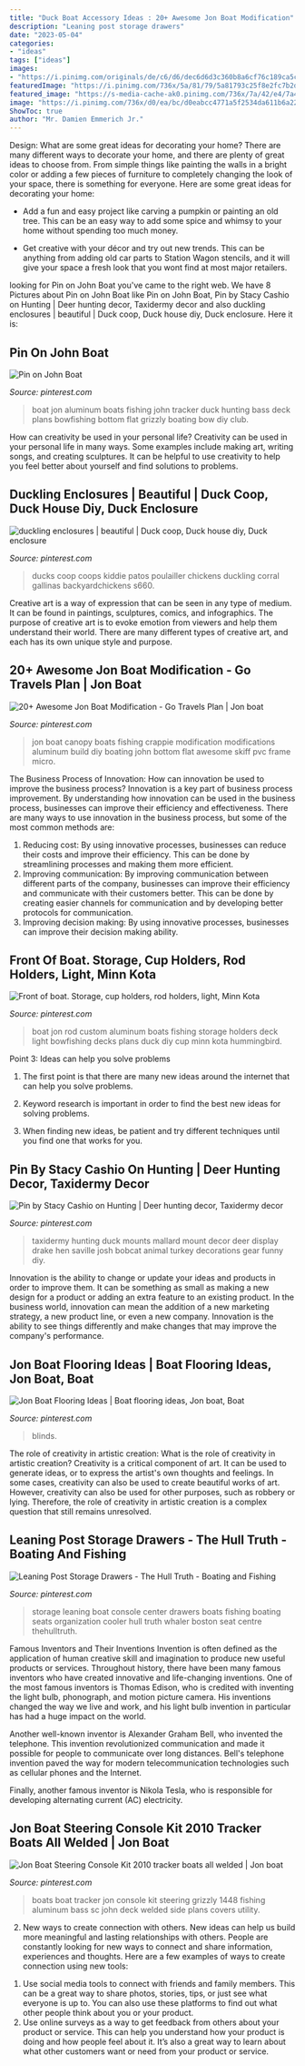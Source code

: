 ```yaml
---
title: "Duck Boat Accessory Ideas : 20+ Awesome Jon Boat Modification"
description: "Leaning post storage drawers"
date: "2023-05-04"
categories:
- "ideas"
tags: ["ideas"]
images:
- "https://i.pinimg.com/originals/de/c6/d6/dec6d6d3c360b8a6cf76c189ca5cdf27.jpg"
featuredImage: "https://i.pinimg.com/736x/5a/81/79/5a81793c25f8e2fc7b2d95fe7ecf01dc.jpg"
featured_image: "https://s-media-cache-ak0.pinimg.com/736x/7a/42/e4/7a42e46b71320a75449cd3471fc16925--aluminum-boat-boat-restoration.jpg"
image: "https://i.pinimg.com/736x/d0/ea/bc/d0eabcc4771a5f2534da611b6a2251be.jpg"
ShowToc: true
author: "Mr. Damien Emmerich Jr."
---
```



Design: What are some great ideas for decorating your home?
There are many different ways to decorate your home, and there are plenty of great ideas to choose from. From simple things like painting the walls in a bright color or adding a few pieces of furniture to completely changing the look of your space, there is something for everyone. Here are some great ideas for decorating your home: 
- Add a fun and easy project like carving a pumpkin or painting an old tree. This can be an easy way to add some spice and whimsy to your home without spending too much money. 

- Get creative with your décor and try out new trends. This can be anything from adding old car parts to Station Wagon stencils, and it will give your space a fresh look that you wont find at most major retailers.

	

		
looking for Pin on John Boat you've came to the right web. We have 8 Pictures about Pin on John Boat like Pin on John Boat, Pin by Stacy Cashio on Hunting | Deer hunting decor, Taxidermy decor and also duckling enclosures | beautiful | Duck coop, Duck house diy, Duck enclosure. Here it is:
		
    
## Pin On John Boat

<img loading=lazy src="https://i.pinimg.com/736x/19/c0/a3/19c0a303eabc0d6042a3784e13d77844.jpg" onerror="this.onerror=null;this.src='https://tse4.mm.bing.net/th?id=OIP.OILC-73LQBeYPN7uRKKD3gHaNK&amp;pid=15.1';" alt="Pin on John Boat">

_Source: pinterest.com_

>boat jon aluminum boats fishing john tracker duck hunting bass deck plans bowfishing bottom flat grizzly boating bow diy club. 

	

How can creativity be used in your personal life?
Creativity can be used in your personal life in many ways. Some examples include making art, writing songs, and creating sculptures. It can be helpful to use creativity to help you feel better about yourself and find solutions to problems.

    
## Duckling Enclosures | Beautiful | Duck Coop, Duck House Diy, Duck Enclosure

<img loading=lazy src="https://i.pinimg.com/736x/60/83/fe/6083fe72954fa7808cd3dc3f9c41cea0.jpg" onerror="this.onerror=null;this.src='https://tse2.mm.bing.net/th?id=OIP.PRxZOEvnTWYgaULDt-HZFAHaFi&amp;pid=15.1';" alt="duckling enclosures | beautiful | Duck coop, Duck house diy, Duck enclosure">

_Source: pinterest.com_

>ducks coop coops kiddie patos poulailler chickens duckling corral gallinas backyardchickens s660. 

	

Creative art is a way of expression that can be seen in any type of medium. It can be found in paintings, sculptures, comics, and infographics. The purpose of creative art is to evoke emotion from viewers and help them understand their world. There are many different types of creative art, and each has its own unique style and purpose.

    
## 20+ Awesome Jon Boat Modification - Go Travels Plan | Jon Boat

<img loading=lazy src="https://i.pinimg.com/736x/d0/ea/bc/d0eabcc4771a5f2534da611b6a2251be.jpg" onerror="this.onerror=null;this.src='https://tse2.mm.bing.net/th?id=OIP.ij2YbAGCmsKTUic4g2W9qgHaFj&amp;pid=15.1';" alt="20+ Awesome Jon Boat Modification - Go Travels Plan | Jon boat">

_Source: pinterest.com_

>jon boat canopy boats fishing crappie modification modifications aluminum build diy boating john bottom flat awesome skiff pvc frame micro. 

	

The Business Process of Innovation: How can innovation be used to improve the business process?
Innovation is a key part of business process improvement. By understanding how innovation can be used in the business process, businesses can improve their efficiency and effectiveness. There are many ways to use innovation in the business process, but some of the most common methods are: 
1) Reducing cost: By using innovative processes, businesses can reduce their costs and improve their efficiency. This can be done by streamlining processes and making them more efficient. 
2) Improving communication: By improving communication between different parts of the company, businesses can improve their efficiency and communicate with their customers better. This can be done by creating easier channels for communication and by developing better protocols for communication. 
3) Improving decision making: By using innovative processes, businesses can improve their decision making ability.

    
## Front Of Boat. Storage, Cup Holders, Rod Holders, Light, Minn Kota

<img loading=lazy src="https://s-media-cache-ak0.pinimg.com/736x/7a/42/e4/7a42e46b71320a75449cd3471fc16925--aluminum-boat-boat-restoration.jpg" onerror="this.onerror=null;this.src='https://tse1.mm.bing.net/th?id=OIP.0QZ-65cHXz00kjeFhemp2wHaFj&amp;pid=15.1';" alt="Front of boat. Storage, cup holders, rod holders, light, Minn Kota">

_Source: pinterest.com_

>boat jon rod custom aluminum boats fishing storage holders deck light bowfishing decks plans duck diy cup minn kota hummingbird. 

	

Point 3: Ideas can help you solve problems
1. The first point is that there are many new ideas around the internet that can help you solve problems.
2. Keyword research is important in order to find the best new ideas for solving problems.

3. When finding new ideas, be patient and try different techniques until you find one that works for you.

    
## Pin By Stacy Cashio On Hunting | Deer Hunting Decor, Taxidermy Decor

<img loading=lazy src="https://i.pinimg.com/originals/de/c6/d6/dec6d6d3c360b8a6cf76c189ca5cdf27.jpg" onerror="this.onerror=null;this.src='https://tse3.mm.bing.net/th?id=OIP.1QX-Y1Ggy5QcSk74LDIADwHaNd&amp;pid=15.1';" alt="Pin by Stacy Cashio on Hunting | Deer hunting decor, Taxidermy decor">

_Source: pinterest.com_

>taxidermy hunting duck mounts mallard mount decor deer display drake hen saville josh bobcat animal turkey decorations gear funny diy. 

	

Innovation is the ability to change or update your ideas and products in order to improve them. It can be something as small as making a new design for a product or adding an extra feature to an existing product. In the business world, innovation can mean the addition of a new marketing strategy, a new product line, or even a new company. Innovation is the ability to see things differently and make changes that may improve the company's performance.

    
## Jon Boat Flooring Ideas | Boat Flooring Ideas, Jon Boat, Boat

<img loading=lazy src="https://i.pinimg.com/originals/8d/26/77/8d2677dbdcbc8c5ffd652473aae0b11d.jpg" onerror="this.onerror=null;this.src='https://tse3.mm.bing.net/th?id=OIP.vPk1ZNnz-6gVtI0cKAqVPgHaJ4&amp;pid=15.1';" alt="Jon Boat Flooring Ideas | Boat flooring ideas, Jon boat, Boat">

_Source: pinterest.com_

>blinds. 

	

The role of creativity in artistic creation: What is the role of creativity in artistic creation?
Creativity is a critical component of art. It can be used to generate ideas, or to express the artist's own thoughts and feelings. In some cases, creativity can also be used to create beautiful works of art. However, creativity can also be used for other purposes, such as robbery or lying. Therefore, the role of creativity in artistic creation is a complex question that still remains unresolved.

    
## Leaning Post Storage Drawers - The Hull Truth - Boating And Fishing

<img loading=lazy src="https://i.pinimg.com/736x/32/85/6a/32856a87176142c7e7ca33934c1238d0.jpg" onerror="this.onerror=null;this.src='https://tse4.mm.bing.net/th?id=OIP.j9ZPgky4rDBkj07pxF_9zAHaJ4&amp;pid=15.1';" alt="Leaning Post Storage Drawers - The Hull Truth - Boating and Fishing">

_Source: pinterest.com_

>storage leaning boat console center drawers boats fishing boating seats organization cooler hull truth whaler boston seat centre thehulltruth. 

	

Famous Inventors and Their Inventions
Invention is often defined as the application of human creative skill and imagination to produce new useful products or services. Throughout history, there have been many famous inventors who have created innovative and life-changing inventions.
One of the most famous inventors is Thomas Edison, who is credited with inventing the light bulb, phonograph, and motion picture camera. His inventions changed the way we live and work, and his light bulb invention in particular has had a huge impact on the world.

Another well-known inventor is Alexander Graham Bell, who invented the telephone. This invention revolutionized communication and made it possible for people to communicate over long distances. Bell's telephone invention paved the way for modern telecommunication technologies such as cellular phones and the Internet.

Finally, another famous inventor is Nikola Tesla, who is responsible for developing alternating current (AC) electricity.

    
## Jon Boat Steering Console Kit 2010 Tracker Boats All Welded | Jon Boat

<img loading=lazy src="https://i.pinimg.com/736x/5a/81/79/5a81793c25f8e2fc7b2d95fe7ecf01dc.jpg" onerror="this.onerror=null;this.src='https://tse1.mm.bing.net/th?id=OIP.gca-JuTuEL3g_k2h0T69XAHaFj&amp;pid=15.1';" alt="Jon Boat Steering Console Kit 2010 tracker boats all welded | Jon boat">

_Source: pinterest.com_

>boats boat tracker jon console kit steering grizzly 1448 fishing aluminum bass sc john deck welded side plans covers utility. 

	

2. New ways to create connection with others.
New ideas can help us build more meaningful and lasting relationships with others. People are constantly looking for new ways to connect and share information, experiences and thoughts. Here are a few examples of ways to create connection using new tools: 
1) Use social media tools to connect with friends and family members. This can be a great way to share photos, stories, tips, or just see what everyone is up to. You can also use these platforms to find out what other people think about you or your product. 
2) Use online surveys as a way to get feedback from others about your product or service. This can help you understand how your product is doing and how people feel about it. It’s also a great way to learn about what other customers want or need from your product or service.

